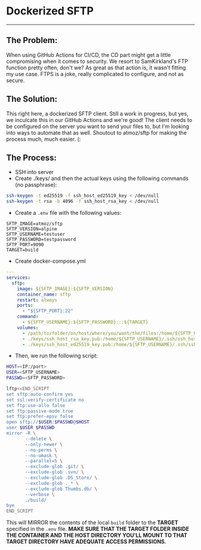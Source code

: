 # Dockerized SFTP
***
## The Problem:
When using GitHub Actions for CI/CD, the CD part might get a little compromising when it comes to security. 
We resort to SamKirkland's FTP function pretty often, don't we? As great as that action is, it wasn't fitting my use case. FTPS is a joke, 
really complicated to configure, and not as secure. 

## The Solution: 
This right here, a dockerized SFTP client. Still a work in progress, but yes, we inculcate this in our GitHub Actions and we're good!
The client needs to be configured on the server you want to send your files to, but I'm looking into ways to automate that as well. 
Shoutout to atmoz/sftp for making the process much, much easier. (:

## The Process:
- SSH into server
- Create ./keys/ and then the actual keys using the following commands (no passphrase):
```bash
ssh-keygen -t ed25519 -f ssh_host_ed25519_key < /dev/null
ssh-keygen -t rsa -b 4096 -f ssh_host_rsa_key < /dev/null
```
- Create a `.env` file with the following values:
```
SFTP_IMAGE=atmoz/sftp
SFTP_VERSION=alpine
SFTP_USERNAME=testuser
SFTP_PASSWORD=testpassword
SFTP_PORT=9090
TARGET=build
```
- Create docker-compose.yml
```yaml
---
services:
  sftp:
    image: ${SFTP_IMAGE}:${SFTP_VERSION}
    container_name: sftp
    restart: always
    ports:
      - "${SFTP_PORT}:22"
    command:
      - ${SFTP_USERNAME}:${SFTP_PASSWORD}:::${TARGET}
    volumes:
      - /path/to/folder/on/host/where/you/want/the/files:/home/${SFTP_USERNAME}/${TARGET}:rw,Z
      - ./keys/ssh_host_rsa_key.pub:/home/${SFTP_USERNAME}/.ssh/ssh_host_rsa_key.pub:ro
      - ./keys/ssh_host_ed25519_key.pub:/home/${SFTP_USERNAME}/.ssh/ssh_host_ed25519_key.pub:ro
```
- Then, we run the following script:
```bash
HOST=<IP:/port>
USER=<SFTP_USERNAME>
PASSWD=<SFTP_PASSWORD>

lftp<<END_SCRIPT
set sftp:auto-confirm yes
set ssl:verify-certificate no
set ftp:use-allo false
set ftp:passive-mode true
set ftp:prefer-epsv false
open sftp://$USER:$PASSWD@$HOST
user $USER $PASSWD
mirror -R \
       --delete \
       --only-newer \
       --no-perms \
       --no-umask \
       --parallel=5 \
       --exclude-glob .git/ \
       --exclude-glob .svn/ \
       --exclude-glob .DS_Store/ \
       --exclude-glob ._* \
       --exclude-glob Thumbs.db/ \
       --verbose \
       ./build/
bye
END_SCRIPT
```
This will MIRROR the contents of the local `build` folder to the **TARGET** specified in the `.env` file. 
**MAKE SURE THAT THE TARGET FOLDER INSIDE THE CONTAINER AND THE HOST DIRECTORY YOU'LL MOUNT TO THAT TARGET DIRECTORY HAVE ADEQUATE ACCESS PERMISSIONS.**
